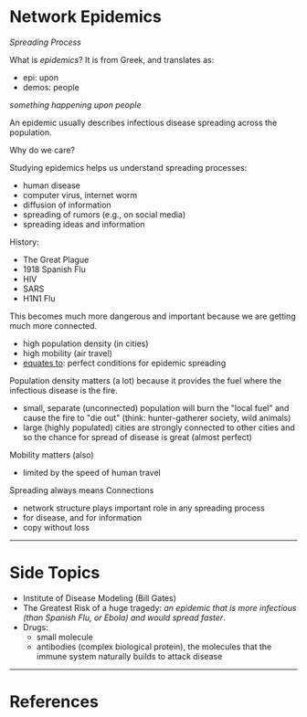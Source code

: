 # Network Epidemics
*Spreading Process*

What is *epidemics*? It is from Greek, and translates as:
- epi: upon
- demos: people

*something happening upon people*

An epidemic usually describes infectious disease spreading across the population.

Why do we care?

Studying epidemics helps us understand spreading processes:
- human disease
- computer virus, internet worm
- diffusion of information
- spreading of rumors (e.g., on social media)
- spreading ideas and information

History:
- The Great Plague
- 1918 Spanish Flu
- HIV
- SARS
- H1N1 Flu

This becomes much more dangerous and important because we are getting much more connected.
- high population density (in cities)
- high mobility (air travel)
- <u>equates to</u>: perfect conditions for epidemic spreading

Population density matters (a lot) because it provides the fuel where the infectious disease is the fire.
- small, separate (unconnected) population will burn the "local fuel" and cause the fire to "die out" (think: hunter-gatherer society, wild animals)
- large (highly populated) cities are strongly connected to other cities and so the chance for spread of disease is great (almost perfect)

Mobility matters (also)
- limited by the speed of human travel

Spreading always means Connections
- network structure plays important role in any spreading process
- for disease, and for information
- copy without loss


-----
# Side Topics
- Institute of Disease Modeling (Bill Gates)
- The Greatest Risk of a huge tragedy: *an epidemic that is more infectious (than Spanish Flu, or Ebola) and would spread faster*.
- Drugs:
  - small molecule
  - antibodies (complex biological protein), the molecules that the immune system naturally builds to attack disease

-----
# References
